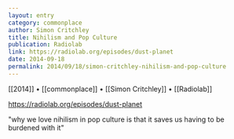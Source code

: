 ```yaml
---
layout: entry
category: commonplace
author: Simon Critchley
title: Nihilism and Pop Culture
publication: Radiolab
link: https://radiolab.org/episodes/dust-planet
date: 2014-09-18
permalink: 2014/09/18/simon-critchley-nihilism-and-pop-culture
---
```


[[2014]] • [[commonplace]] • [[Simon Critchley]] • [[Radiolab]]

https://radiolab.org/episodes/dust-planet

"why we love nihilism in pop culture is that it saves us having to be burdened with it"